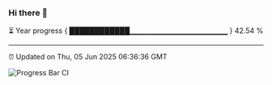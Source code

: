 ### Hi there 👋

⏳ Year progress { ████████████▁▁▁▁▁▁▁▁▁▁▁▁▁▁▁▁▁▁ } 42.54 %

---

⏰ Updated on Thu, 05 Jun 2025 06:36:36 GMT

![Progress Bar CI](https://github.com/ZhaoGui/ZhaoGui/workflows/Progress%20Bar%20CI/badge.svg)

